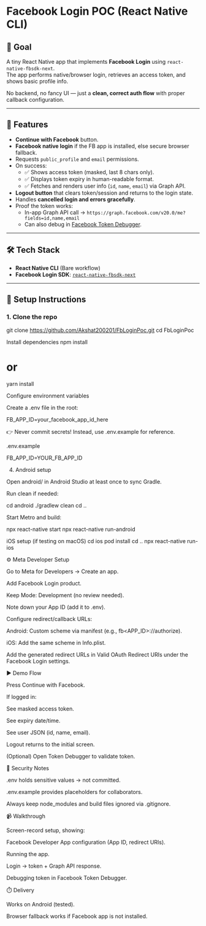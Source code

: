 # Facebook Login POC (React Native CLI)

## 📌 Goal
A tiny React Native app that implements **Facebook Login** using `react-native-fbsdk-next`.  
The app performs native/browser login, retrieves an access token, and shows basic profile info.

No backend, no fancy UI — just a **clean, correct auth flow** with proper callback configuration.

---

## 🚀 Features
- **Continue with Facebook** button.
- **Facebook native login** if the FB app is installed, else secure browser fallback.
- Requests `public_profile` and `email` permissions.
- On success:
  - ✅ Shows access token (masked, last 8 chars only).
  - ✅ Displays token expiry in human-readable format.
  - ✅ Fetches and renders user info (`id`, `name`, `email`) via Graph API.
- **Logout button** that clears token/session and returns to the login state.
- Handles **cancelled login and errors gracefully**.
- Proof the token works:
  - In-app Graph API call → `https://graph.facebook.com/v20.0/me?fields=id,name,email`
  - Can also debug in [Facebook Token Debugger](https://developers.facebook.com/tools/debug/accesstoken).

---

## 🛠️ Tech Stack
- **React Native CLI** (Bare workflow)
- **Facebook Login SDK**: [`react-native-fbsdk-next`](https://github.com/thebergamo/react-native-fbsdk-next)

---




## 🔧 Setup Instructions

### 1. Clone the repo

git clone https://github.com/Akshat200201/FbLoginPoc.git
cd FbLoginPoc


Install dependencies
npm install
# or
yarn install

Configure environment variables

Create a .env file in the root:

FB_APP_ID=your_facebook_app_id_here


👉 Never commit secrets!
Instead, use .env.example for reference.

.env.example

FB_APP_ID=YOUR_FB_APP_ID

4. Android setup

Open android/ in Android Studio at least once to sync Gradle.

Run clean if needed:

cd android
./gradlew clean
cd ..


Start Metro and build:

npx react-native start
npx react-native run-android

 iOS setup (if testing on macOS)
cd ios
pod install
cd ..
npx react-native run-ios

⚙️ Meta Developer Setup

Go to Meta for Developers
 → Create an app.

Add Facebook Login product.

Keep Mode: Development (no review needed).

Note down your App ID (add it to .env).

Configure redirect/callback URLs:

Android: Custom scheme via manifest (e.g., fb<APP_ID>://authorize).

iOS: Add the same scheme in Info.plist.

Add the generated redirect URLs in Valid OAuth Redirect URIs under the Facebook Login settings.

▶️ Demo Flow

Press Continue with Facebook.

If logged in:

See masked access token.

See expiry date/time.

See user JSON (id, name, email).

Logout returns to the initial screen.

(Optional) Open Token Debugger to validate token.

🧹 Security Notes

.env holds sensitive values → not committed.

.env.example provides placeholders for collaborators.

Always keep node_modules and build files ignored via .gitignore.

📹 Walkthrough

Screen-record setup, showing:

Facebook Developer App configuration (App ID, redirect URIs).

Running the app.

Login → token + Graph API response.

Debugging token in Facebook Token Debugger.

⏱️ Delivery

Works on Android (tested).

Browser fallback works if Facebook app is not installed.
